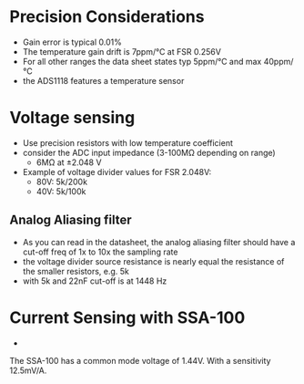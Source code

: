 # Precision Considerations
* Gain error is typical 0.01%
* The temperature gain drift is 7ppm/°C at FSR 0.256V
* For all other ranges the data sheet states typ 5ppm/°C and max 40ppm/°C
* the ADS1118 features a temperature sensor

# Voltage sensing
* Use precision resistors with low temperature coefficient
* consider the ADC input impedance (3-100MΩ depending on range)
  * 6MΩ at ±2.048 V
* Example of voltage divider values for FSR 2.048V:
  * 80V: 5k/200k 
  * 40V: 5k/100k


## Analog Aliasing filter
* As you can read in the datasheet, the analog aliasing filter should have a cut-off freq of 1x to 10x the sampling rate
* the voltage divider source resistance is nearly equal the resistance of the smaller resistors, e.g. 5k
* with 5k and 22nF cut-off is at 1448 Hz


# Current Sensing with SSA-100
* 
The SSA-100 has a common mode voltage of 1.44V. With a sensitivity 12.5mV/A.